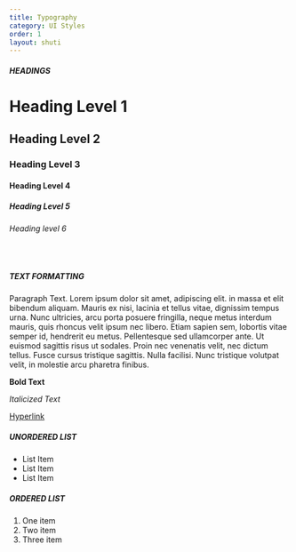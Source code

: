 ```yaml
---
title: Typography
category: UI Styles
order: 1
layout: shuti
---
```



##### HEADINGS

# Heading Level 1

## Heading Level 2

### Heading Level 3

#### Heading Level 4

##### Heading Level 5

###### Heading level 6

&nbsp;

##### TEXT FORMATTING

Paragraph Text. Lorem ipsum dolor sit amet, adipiscing elit. in massa et elit bibendum aliquam. Mauris ex nisi, lacinia et tellus vitae, dignissim tempus urna. Nunc ultricies, arcu porta posuere fringilla, neque metus interdum mauris, quis rhoncus velit ipsum nec libero. Etiam sapien sem, lobortis vitae semper id, hendrerit eu metus. Pellentesque sed ullamcorper ante. Ut euismod sagittis risus ut sodales. Proin nec venenatis velit, nec dictum tellus. Fusce cursus tristique sagittis. Nulla facilisi. Nunc tristique volutpat velit, in molestie arcu pharetra finibus.

**Bold Text**

*Italicized Text*

[Hyperlink](#)

##### UNORDERED LIST

* List Item
* List Item
* List Item

##### ORDERED LIST

1. One item
2. Two item
3. Three item